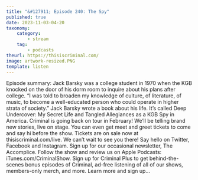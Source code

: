 ```yaml
---
title: "&#127911; Episode 240: The Spy"
published: true
date: 2023-11-03-04-20
taxonomy:
    category:
        - stream
    tag:
        - podcasts
theurl: https://thisiscriminal.com/
image: artwork-resized.PNG
template: listen
---
```


Episode summary: Jack Barsky was a college student in 1970 when the KGB knocked on the door of his dorm room to inquire about his plans after college. &ldquo;I was told to broaden my knowledge of culture, of literature, of music, to become a well-educated person who could operate in higher strata of society.&rdquo; Jack Barsky wrote a book about his life. It&rsquo;s called Deep Undercover: My Secret Life and Tangled Allegiances as a KGB Spy in America. Criminal is going back on tour in February! We&rsquo;ll be telling brand new stories, live on stage. You can even get meet and greet tickets to come and say hi before the show. Tickets are on sale now at thisiscriminal.com/live. We can&rsquo;t wait to see you there! Say hello on Twitter, Facebook and Instagram. Sign up for our occasional newsletter, The Accomplice. Follow the show and review us on Apple Podcasts: iTunes.com/CriminalShow. Sign up for Criminal Plus to get behind-the-scenes bonus episodes of Criminal, ad-free listening of all of our shows, members-only merch, and more. Learn more and sign up&hellip;
